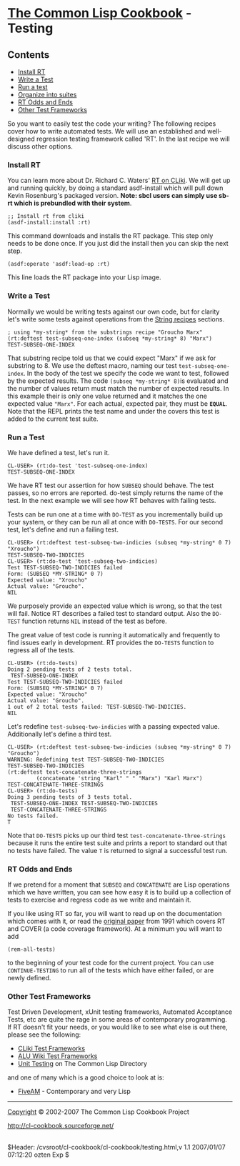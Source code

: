 [The Common Lisp Cookbook](index.html) - Testing
================================================

Contents
--------

-   [Install RT](#installrt)
-   [Write a Test](#writetest)
-   [Run a test](#runtest)
-   [Organize into suites](#writesuite)
-   [RT Odds and Ends](#rtend)
-   [Other Test Frameworks](#othertestframeworks)

So you want to easily test the code your writing? The following recipes
cover how to write automated tests. We will use an established and
well-designed regression testing framework called 'RT'. In the last
recipe we will discuss other options.

### Install RT

You can learn more about Dr. Richard C. Waters' [RT on
CLiki](http://www.cliki.net/RT). We will get up and running quickly, by
doing a standard asdf-install which will pull down Kevin Rosenburg's
packaged version. **Note: sbcl users can simply use sb-rt which is
prebundled with their system**.

    ;; Install rt from cliki 
    (asdf-install:install :rt)

This command downloads and installs the RT package. This step only needs
to be done once. If you just did the install then you can skip the next
step.

    (asdf:operate 'asdf:load-op :rt)

This line loads the RT package into your Lisp image.

### Write a Test

Normally we would be writing tests against our own code, but for clarity
let's write some tests against operations from the [String
recipes](strings.html#substrings) sections.

    ; using *my-string* from the substrings recipe "Groucho Marx"
    (rt:deftest test-subseq-one-index (subseq *my-string* 8) "Marx")
    TEST-SUBSEQ-ONE-INDEX

That substring recipe told us that we could expect "Marx" if we ask for
substring to 8. We use the deftest macro, naming our test
`test-subseq-one-index`. In the body of the test we specify the code we
want to test, followed by the expected results. The code
`(subseq *my-string* 8)`is evaluated and the number of values return
must match the number of expected results. In this example their is only
one value returned and it matches the one expected value `"Marx"`. For
each actual, expected pair, they must be **`EQUAL`**. Note that the REPL
prints the test name and under the covers this test is added to the
current test suite.

### Run a Test

We have defined a test, let's run it.

    CL-USER> (rt:do-test 'test-subseq-one-index)
    TEST-SUBSEQ-ONE-INDEX

We have RT test our assertion for how `SUBSEQ` should behave. The test
passes, so no errors are reported. do-test simply returns the name of
the test. In the next example we will see how RT behaves with failing
tests.

Tests can be run one at a time with `DO-TEST` as you incrementally build
up your system, or they can be run all at once with `DO-TESTS`. For our
second test, let's define and run a failing test.

    CL-USER> (rt:deftest test-subseq-two-indicies (subseq *my-string* 0 7) "Xroucho")
    TEST-SUBSEQ-TWO-INDICIES
    CL-USER> (rt:do-test 'test-subseq-two-indicies)
    Test TEST-SUBSEQ-TWO-INDICIES failed
    Form: (SUBSEQ *MY-STRING* 0 7)
    Expected value: "Xroucho"
    Actual value: "Groucho".
    NIL

We purposely provide an expected value which is wrong, so that the test
will fail. Notice RT describes a failed test to standard output. Also
the `DO-TEST` function returns `NIL` instead of the test as before.

The great value of test code is running it automatically and frequently
to find issues early in development. RT provides the `DO-TESTS` function
to regress all of the tests.

    CL-USER> (rt:do-tests)
    Doing 2 pending tests of 2 tests total.
     TEST-SUBSEQ-ONE-INDEX
    Test TEST-SUBSEQ-TWO-INDICIES failed                                                                                                                          
    Form: (SUBSEQ *MY-STRING* 0 7)
    Expected value: "Xroucho"
    Actual value: "Groucho".
    1 out of 2 total tests failed: TEST-SUBSEQ-TWO-INDICIES.
    NIL

Let's redefine `test-subseq-two-indicies` with a passing expected value.
Additionally let's define a third test.

    CL-USER> (rt:deftest test-subseq-two-indicies (subseq *my-string* 0 7) "Groucho")
    WARNING: Redefining test TEST-SUBSEQ-TWO-INDICIES
    TEST-SUBSEQ-TWO-INDICIES
    (rt:deftest test-concatenate-three-strings 
             (concatenate 'string "Karl" " " "Marx") "Karl Marx")
    TEST-CONCATENATE-THREE-STRINGS
    CL-USER> (rt:do-tests)
    Doing 3 pending tests of 3 tests total.
     TEST-SUBSEQ-ONE-INDEX TEST-SUBSEQ-TWO-INDICIES
     TEST-CONCATENATE-THREE-STRINGS
    No tests failed.
    T

Note that `DO-TESTS` picks up our third test
`test-concatenate-three-strings` because it runs the entire test suite
and prints a report to standard out that no tests have failed. The value
`T` is returned to signal a successful test run.

### RT Odds and Ends

If we pretend for a moment that `SUBSEQ` and `CONCATENATE` are Lisp
operations which we have written, you can see how easy it is to build up
a collection of tests to exercise and regress code as we write and
maintain it.

If you like using RT so far, you will want to read up on the
documentation which comes with it, or read the [original
paper](http://www.merl.com/publications/TR1991-004/) from 1991 which
covers RT and COVER (a code coverage framework). At a minimum you will
want to add

    (rem-all-tests)

to the beginning of your test code for the current project. You can use
`CONTINUE-TESTING` to run all of the tests which have either failed, or
are newly defined.

### Other Test Frameworks

Test Driven Development, xUnit testing frameworks, Automated Acceptance
Tests, etc are quite the rage in some areas of contemporary programming.
If RT doesn't fit your needs, or you would like to see what else is out
there, please see the following:

-   [CLiki Test Frameworks](http://www.cliki.net/test%20framework)
-   [ALU Wiki Test Frameworks](http://wiki.alu.org/Test_Frameworks)
-   [Unit Testing](http://www.cl-user.net/asp/tags/unit-testing) on The
    Common Lisp Directory

and one of many which is a good choice to look at is:

-   [FiveAM](http://common-lisp.net/project/bese/FiveAM.html) -
    Contemporary and very Lisp

* * * * *

[Copyright](license.html) © 2002-2007 The Common Lisp Cookbook Project

http://cl-cookbook.sourceforge.net/

\
\$Header: /cvsroot/cl-cookbook/cl-cookbook/testing.html,v 1.1 2007/01/07
07:12:20 ozten Exp \$

